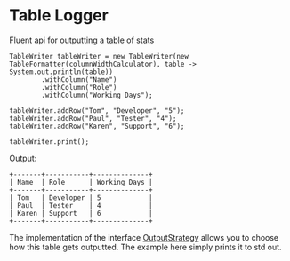 # Table Logger

Fluent api for outputting a table of stats

```
TableWriter tableWriter = new TableWriter(new TableFormatter(columnWidthCalculator), table -> System.out.println(table))
        .withColumn("Name")
        .withColumn("Role")
        .withColumn("Working Days");

tableWriter.addRow("Tom", "Developer", "5");
tableWriter.addRow("Paul", "Tester", "4");
tableWriter.addRow("Karen", "Support", "6");

tableWriter.print();
```

Output:

```
+-------+-----------+--------------+
| Name  | Role      | Working Days |
+-------+-----------+--------------+
| Tom   | Developer | 5            |
| Paul  | Tester    | 4            |
| Karen | Support   | 6            |
+-------+-----------+--------------+
```

The implementation of the interface [OutputStrategy](src/main/java/io/github/tjheslin1/tablewriter/OutputStrategy.java) allows you to choose how this table gets outputted.
The example here simply prints it to std out.